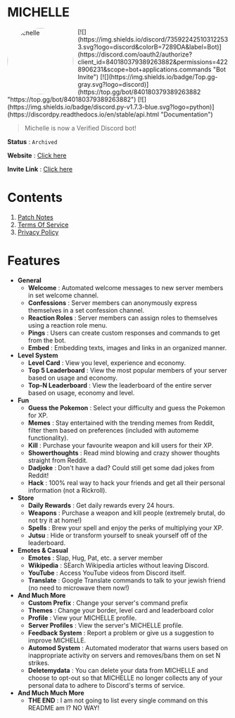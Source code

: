 # MICHELLE

<img width="150" height="150" align="left" style="float: left; margin: 0 10px 0 0; border-radius: 50%;" alt="Michelle" src="https://i.imgur.com/TntCpG2.png">
[![](https://img.shields.io/discord/735922425103122533.svg?logo=discord&colorB=7289DA&label=Bot)](https://discord.com/oauth2/authorize?client_id=840180379389263882&permissions=4228906231&scope=bot+applications.commands "Bot Invite")
[![](https://img.shields.io/badge/Top.gg-gray.svg?logo=discord)](https://top.gg/bot/840180379389263882 "https://top.gg/bot/840180379389263882")
[![](https://img.shields.io/badge/discord.py-v1.7.3-blue.svg?logo=python)](https://discordpy.readthedocs.io/en/stable/api.html "Documentation")

> Michelle is now a Verified Discord bot!

**Status** : `Archived`

**Website** : [Click here](https://www.michelle-bot.co.in)

**Invite Link** : [Click here](https://discord.com/oauth2/authorize?client_id=840180379389263882&permissions=4228906231&scope=bot+applications.commands)

# Contents

1. [Patch Notes](https://github.com/MuditMehta07/Michelle/blob/main/PatchNotes.md)
2. [Terms Of Service](https://github.com/MuditMehta07/Michelle/blob/main/TermsOfService.md)
3. [Privacy Policy](https://github.com/MuditMehta07/Michelle/blob/main/PrivacyPolicy.md)

# Features

<ul>
<li><b>General</b>
<ul>
  <li><strong>Welcome</strong> : Automated welcome messages to new server members in set welcome channel.</li>
  <li><strong>Confessions</strong> : Server members can anonymously express themselves in a set confession channel.</li>
  <li><strong>Reaction Roles</strong> : Server members can assign roles to themselves using a reaction role menu.</li>
  <li><strong>Pings</strong> : Users can create custom responses and commands to get from the bot.</li>
  <li><strong>Embed</strong> : Embedding texts, images and links in an organized manner.</li>
</ul>
</li>
<li><b>Level System</b>
<ul>
  <li><strong>Level Card</strong> : View you level, experience and economy.</li>
  <li><strong>Top 5 Leaderboard</strong> : View the most popular members of your server based on usage and economy.</li>
  <li><strong>Top-N Leaderboard</strong> : View the leaderboard of the entire server based on usage, economy and level.</li>
</ul>
</li>
<li><b>Fun</b>
<ul>
  <li><strong>Guess the Pokemon</strong> :  Select your difficulty and guess the Pokemon for XP.</li>
  <li><strong>Memes</strong> : Stay entertained with the trending memes from Reddit, filter them based on preferences (included with automeme functionality).</li>
  <li><strong>Kill</strong> : Purchase your favourite weapon and kill users for their XP.</li>
  <li><strong>Showerthoughts</strong> : Read mind blowing and crazy shower thoughts straight from Reddit.</li>
  <li><strong>Dadjoke</strong> :  Don't have a dad? Could still get some dad jokes from Reddit!</li>
  <li><strong>Hack</strong> : 100% real way to hack your friends and get all their personal information (not a Rickroll).</li>
</ul>
</li>
<li><b>Store</b>
<ul>
  <li><strong>Daily Rewards</strong> : Get daily rewards every 24 hours.</li>
  <li><strong>Weapons</strong> : Purchase a weapon and kill people (extremely brutal, do not try it at home!)</li>
  <li><strong>Spells</strong> : Brew your spell and enjoy the perks of multiplying your XP.</li>
  <li><strong>Jutsu</strong> : Hide or transform yourself to sneak yourself off of the leaderboard.</li>
</ul>
</li>
<li><b>Emotes & Casual</b>
<ul>
  <li><strong>Emotes</strong> : Slap, Hug, Pat, etc. a server member</li>
  <li><strong>Wikipedia</strong> : SEarch Wikipedia articles without leaving Discord.</li>
  <li><strong>YouTube</strong> : Access YouTube videos from Discord itself.</li>
  <li><strong>Translate</strong> : Google Translate commands to talk to your jewish friend (no need to microwave them now!)</li>
</ul>
</li>
<li><b>And Much More</b>
<ul>
  <li><strong>Custom Prefix</strong> : Change your server's command prefix</li>
  <li><strong>Themes</strong> : Change your border, level card and leaderboard color</li>
  <li><strong>Profile</strong> : View your MICHELLE profile.</li>
  <li><strong>Server Profiles</strong> : View the server's MICHELLE profile.</li>
  <li><strong>Feedback System</strong> : Report a problem or give us a suggestion to improve MICHELLE.</li>
  <li><strong>Automod System</strong> : Automated moderator that warns users based on inappropriate activity on servers and removes/bans them on set N strikes.</li>
  <li><strong>Deletemydata</strong> : You can delete your data from MICHELLE and choose to opt-out so that MICHELLE no longer collects any of your personal data to adhere to Discord's terms of service.</li>
</ul>
</li>
<li><b>And Much Much More</b>
<ul>
  <li><strong>THE END</strong> : I am not going to list every single command on this README am I? NO WAY!</li>
</ul>

